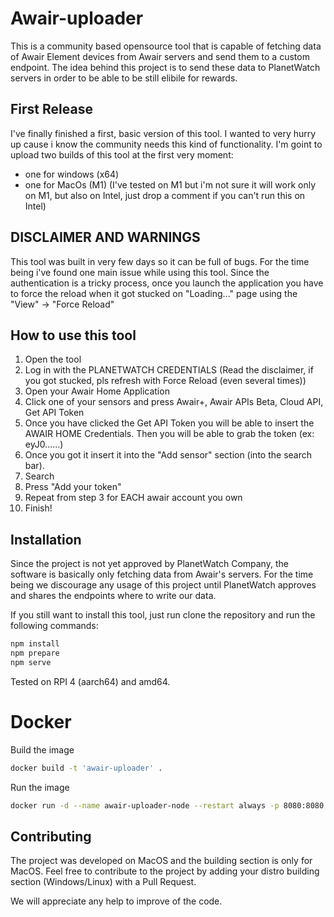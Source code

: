 # Awair-uploader
This is a community based opensource tool that is capable of fetching data of Awair Element devices from Awair servers and send them to a custom endpoint.
The idea behind this project is to send these data to PlanetWatch servers in order to be able to be still elibile for rewards.

## First Release
I've finally finished a first, basic version of this tool. I wanted to very hurry up cause i know the community needs this kind of functionality.
I'm goint to upload two builds of this tool at the first very moment:
- one for windows (x64)
- one for MacOs (M1) (I've tested on M1 but i'm not sure it will work only on M1, but also on Intel, just drop a comment if you can't run this on Intel)

## DISCLAIMER AND WARNINGS
This tool was built in very few days so it can be full of bugs. For the time being i've found one main issue while using this tool. Since the authentication is a tricky process, once you launch the application you have to force the reload when it got stucked on "Loading..." page using the "View" -> "Force Reload"

## How to use this tool
1. Open the tool
2. Log in with the PLANETWATCH CREDENTIALS (Read the disclaimer, if you got stucked, pls refresh with Force Reload (even several times))
3. Open your Awair Home Application
4. Click one of your sensors and press Awair+, Awair APIs Beta, Cloud API, Get API Token
5. Once you have clicked the Get API Token you will be able to insert the AWAIR HOME Credentials. Then you will be able to grab the token (ex: eyJ0......)
5. Once you got it insert it into the "Add sensor" section (into the search bar).
6. Search
7. Press "Add your token"
8. Repeat from step 3 for EACH awair account you own
9. Finish!


## Installation
Since the project is not yet approved by PlanetWatch Company, the software is basically only fetching data from Awair's servers. For the time being we discourage any usage of this project until PlanetWatch approves and shares the endpoints where to write our data.

If you still want to install this tool, just run clone the repository and run the following commands:
```sh
npm install
npm prepare
npm serve
```

Tested on RPI 4 (aarch64) and amd64. 

# Docker
Build the image
```sh
docker build -t 'awair-uploader' . 
```
Run the image
```sh
docker run -d --name awair-uploader-node --restart always -p 8080:8080 awair-uploader
```

## Contributing

The project was developed on MacOS and the building section is only for MacOS. Feel free to contribute to the project by adding your distro building section (Windows/Linux) with a Pull Request. 

We will appreciate any help to improve of the code.
